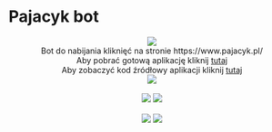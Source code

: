 # Pajacyk bot
<p align="center">
    <img src="https://i.imgur.com/DwVIgrh.gif"><br>
    Bot do nabijania kliknięć na stronie https://www.pajacyk.pl/<br>
    Aby pobrać gotową aplikację kliknij <a href="https://github.com/bremu45/pajacyk/releases/download/pajacyk/Pajacyk.bot.exe">tutaj</a><br>
    Aby zobaczyć kod źródłowy aplikacji kliknij <a href="https://github.com/bremu45/pajacyk/releases/download/pajacyk/main.py">tutaj</a><br>
    <img src="https://i.imgur.com/DwVIgrh.gif"><br><br>
    <img src="https://cdn.kurwa.club/files/I9Y6Q.png">
    <img src="https://i.imgur.com/DwVIgrh.gif"><br><br>
    <img src="https://cdn.kurwa.club/files/rpQ9f.png">
    <img src="https://i.imgur.com/DwVIgrh.gif">
</p>
